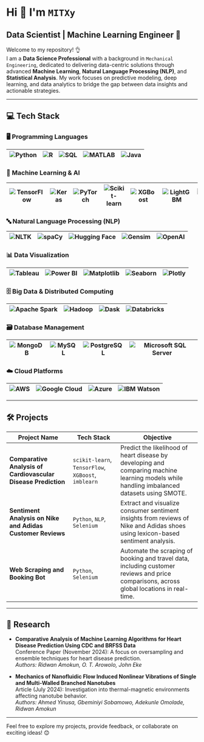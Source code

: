 # Hi 👋 I'm `MITXy`  
## Data Scientist | Machine Learning Engineer 🚀  

Welcome to my repository! 👌  
I am a **Data Science Professional** with a background in `Mechanical Engineering`, dedicated to delivering data-centric solutions through advanced **Machine Learning**, **Natural Language Processing (NLP)**, and **Statistical Analysis**. My work focuses on predictive modeling, deep learning, and data analytics to bridge the gap between data insights and actionable strategies.

---

## 💻 Tech Stack

### 🖥️ Programming Languages  
| ![Python](https://img.shields.io/badge/-Python-3776AB?logo=python&logoColor=white) | ![R](https://img.shields.io/badge/-R-276DC3?logo=r&logoColor=white) | ![SQL](https://img.shields.io/badge/-SQL-CC2927?logo=microsoftsqlserver&logoColor=white) | ![MATLAB](https://img.shields.io/badge/-MATLAB-FF7600?logo=mathworks&logoColor=white) | ![Java](https://img.shields.io/badge/-Java-007396?logo=java&logoColor=white) |
|-----------------------------------------------|----------------------------------|----------------------|----------------------------|---------------------------|

### 🤖 Machine Learning & AI  
| ![TensorFlow](https://img.shields.io/badge/-TensorFlow-FF6F00?logo=tensorflow&logoColor=white) | ![Keras](https://img.shields.io/badge/-Keras-D00000?logo=keras&logoColor=white) | ![PyTorch](https://img.shields.io/badge/-PyTorch-EE4C2C?logo=pytorch&logoColor=white) | ![Scikit-learn](https://img.shields.io/badge/-Scikit--Learn-F7931E?logo=scikitlearn&logoColor=white) | ![XGBoost](https://img.shields.io/badge/-XGBoost-AA2D22?logo=xgboost&logoColor=white) | ![LightGBM](https://img.shields.io/badge/-LightGBM-02569B?logo=lightgbm&logoColor=white) | ![CatBoost](https://img.shields.io/badge/-CatBoost-FF7F0E?logo=catboost&logoColor=white) |
|-------------------------------------------------------------|---------------------------------------------------|--------------------------------------------------|---------------------------------------------------------|----------------------------------------------------|--------------------------------------------------------|----------------------------------------------------------|

### 🔤 Natural Language Processing (NLP)  
| ![NLTK](https://img.shields.io/badge/-NLTK-1B998B?logo=nltk&logoColor=white) | ![spaCy](https://img.shields.io/badge/-spaCy-4B8BBE?logo=spacy&logoColor=white) | ![Hugging Face](https://img.shields.io/badge/-Hugging%20Face-FFCC33?logo=huggingface&logoColor=black) | ![Gensim](https://img.shields.io/badge/-Gensim-5C9CCC?logo=gensim&logoColor=white) | ![OpenAI](https://img.shields.io/badge/-OpenAI-412991?logo=openai&logoColor=white) |
|-------------------------------------------------------------|---------------------------------------------------|--------------------------------------------------|---------------------------------------------------------|----------------------------------------------------|

### 📊 Data Visualization  
| ![Tableau](https://img.shields.io/badge/-Tableau-E97627?logo=tableau&logoColor=white) | ![Power BI](https://img.shields.io/badge/-Power%20BI-F2C811?logo=powerbi&logoColor=black) | ![Matplotlib](https://img.shields.io/badge/-Matplotlib-2C77BF?logo=matplotlib&logoColor=white) | ![Seaborn](https://img.shields.io/badge/-Seaborn-4B8BBE?logo=python&logoColor=white) | ![Plotly](https://img.shields.io/badge/-Plotly-3F4A8A?logo=plotly&logoColor=white) |
|-------------------------------------------------------------|---------------------------------------------------|--------------------------------------------------|---------------------------------------------------------|----------------------------------------------------|

### 🗄️ Big Data & Distributed Computing  
| ![Apache Spark](https://img.shields.io/badge/-Apache%20Spark-E25A1C?logo=apachespark&logoColor=white) | ![Hadoop](https://img.shields.io/badge/-Hadoop-66CCFF?logo=apachehadoop&logoColor=white) | ![Dask](https://img.shields.io/badge/-Dask-9B59B6?logo=dask&logoColor=white) | ![Databricks](https://img.shields.io/badge/-Databricks-FF3621?logo=databricks&logoColor=white) |
|-------------------------------------------------------------|---------------------------------------------------|--------------------------------------------------|---------------------------------------------------------|

### 🗃️ Database Management  
| ![MongoDB](https://img.shields.io/badge/-MongoDB-47A248?logo=mongodb&logoColor=white) | ![MySQL](https://img.shields.io/badge/-MySQL-4479A1?logo=mysql&logoColor=white) | ![PostgreSQL](https://img.shields.io/badge/-PostgreSQL-336791?logo=postgresql&logoColor=white) | ![Microsoft SQL Server](https://img.shields.io/badge/-SQL%20Server-CC2927?logo=microsoftsqlserver&logoColor=white) |
|-------------------------------------------------------------|---------------------------------------------------|--------------------------------------------------|---------------------------------------------------------|

### ☁️ Cloud Platforms  
| ![AWS](https://img.shields.io/badge/-AWS-232F3E?logo=amazonaws&logoColor=white) | ![Google Cloud](https://img.shields.io/badge/-Google%20Cloud-4285F4?logo=googlecloud&logoColor=white) | ![Azure](https://img.shields.io/badge/-Azure-0078D4?logo=microsoftazure&logoColor=white) | ![IBM Watson](https://img.shields.io/badge/-IBM%20Watson-0052CC?logo=ibmwatson&logoColor=white) |
|-------------------------------------------------------------|---------------------------------------------------|--------------------------------------------------|---------------------------------------------------------|

---

## 🛠️ Projects

| **Project Name**                                             | **Tech Stack**                                       | **Objective**                                                                                       |
|--------------------------------------------------------------|-----------------------------------------------------|---------------------------------------------------------------------------------------------------|
| **Comparative Analysis of Cardiovascular Disease Prediction** | `scikit-learn`, `TensorFlow`, `XGBoost`, `imblearn` | Predict the likelihood of heart disease by developing and comparing machine learning models while handling imbalanced datasets using SMOTE. |
| **Sentiment Analysis on Nike and Adidas Customer Reviews**    | `Python`, `NLP`, `Selenium`                         | Extract and visualize consumer sentiment insights from reviews of Nike and Adidas shoes using lexicon-based sentiment analysis. |
| **Web Scraping and Booking Bot**                              | `Python`, `Selenium`                                | Automate the scraping of booking and travel data, including customer reviews and price comparisons, across global locations in real-time. |

---

## 📌 Research  

- **Comparative Analysis of Machine Learning Algorithms for Heart Disease Prediction Using CDC and BRFSS Data**  
  Conference Paper (November 2024): A focus on oversampling and ensemble techniques for heart disease prediction.  
  *Authors: Ridwan Amokun, O. T. Arowolo, John Eke*  
 
- **Mechanics of Nanofluidic Flow Induced Nonlinear Vibrations of Single and Multi-Walled Branched Nanotubes**  
  Article (July 2024): Investigation into thermal-magnetic environments affecting nanotube behavior.  
  *Authors: Ahmed Yinusa, Gbeminiyi Sobamowo, Adekunle Omolade, Ridwan Amokun*

---

Feel free to explore my projects, provide feedback, or collaborate on exciting ideas! 😊  
